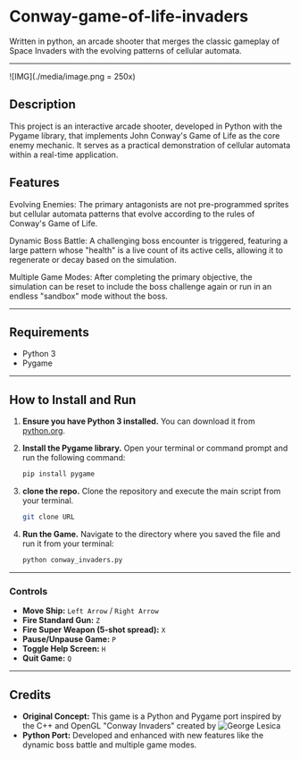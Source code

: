 # Conway-game-of-life-invaders

Written in python, an arcade shooter that merges the classic gameplay of Space Invaders with the evolving patterns of cellular automata. 

---

![IMG](./media/image.png = 250x)

## Description

This project is an interactive arcade shooter, developed in Python with the Pygame library, that implements John Conway's Game of Life as the core enemy mechanic. It serves as a practical demonstration of cellular automata within a real-time application.

## Features

Evolving Enemies: The primary antagonists are not pre-programmed sprites but cellular automata patterns that evolve according to the rules of Conway's Game of Life.

Dynamic Boss Battle: A challenging boss encounter is triggered, featuring a large pattern whose "health" is a live count of its active cells, allowing it to regenerate or decay based on the simulation.

Multiple Game Modes: After completing the primary objective, the simulation can be reset to include the boss challenge again or run in an endless "sandbox" mode without the boss.


---

## Requirements

-   Python 3
-   Pygame

---

## How to Install and Run

1.  **Ensure you have Python 3 installed.** You can download it from [python.org](https://www.python.org/).

2.  **Install the Pygame library.** Open your terminal or command prompt and run the following command:
    ```bash
    pip install pygame
    ```

3.  **clone the repo.** Clone the repository and execute the main script from your terminal.

    ```bash
    git clone URL
    ```

4.  **Run the Game.** Navigate to the directory where you saved the file and run it from your terminal:
    ```bash
    python conway_invaders.py
    ```

---

### Controls

-   **Move Ship:** `Left Arrow` / `Right Arrow`
-   **Fire Standard Gun:** `Z`
-   **Fire Super Weapon (5-shot spread):** `X`
-   **Pause/Unpause Game:** `P`
-   **Toggle Help Screen:** `H`
-   **Quit Game:** `Q`

---

## Credits

-   **Original Concept:** This game is a Python and Pygame port inspired by the C++ and OpenGL "Conway Invaders" created by ![George Lesica](https://github.com/glesica/conway-invaders)
-   **Python Port:** Developed and enhanced with new features like the dynamic boss battle and multiple game modes.

